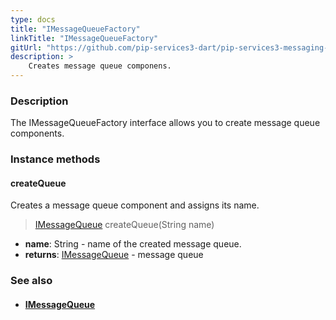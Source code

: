 ```yaml
---
type: docs
title: "IMessageQueueFactory"
linkTitle: "IMessageQueueFactory"
gitUrl: "https://github.com/pip-services3-dart/pip-services3-messaging-dart"
description: > 
    Creates message queue componens.
---
```


### Description

The IMessageQueueFactory interface allows you to create message queue components.

### Instance methods

#### createQueue

Creates a message queue component and assigns its name.

> [IMessageQueue](../../queues/imessage_queue) createQueue(String name)

- **name**: String - name of the created message queue.
- **returns**: [IMessageQueue](../../queues/imessage_queue) - message queue


### See also
- #### [IMessageQueue](../../queues/imessage_queue) 
